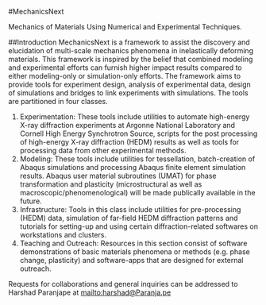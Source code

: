 #MechanicsNext

Mechanics of Materials Using Numerical and Experimental Techniques.

##Introduction
MechanicsNext is a framework to assist the discovery and elucidation of multi-scale mechanics phenomena in inelastically deforming materials. This framework is inspired by the belief that combined modeling and experimental efforts can furnish higher impact results compared to either modeling-only or simulation-only efforts. The framework aims to provide tools for experiment design, analysis of experimental data, design of simulations and bridges to link experiments with simulations. The tools are partitioned in four classes.

1. Experimentation: These tools include utilities to automate high-energy X-ray diffraction experiments at Argonne National Laboratory and Cornell High Energy Synchrotron Source, scripts for the post processing of high-energy X-ray diffraction (HEDM) results as well as tools for processing data from other experimental methods.
2. Modeling: These tools include utilities for tessellation, batch-creation of Abaqus simulations and processing Abaqus finite element simulation results. Abaqus user material subroutines (UMAT) for phase transformation and plasticity (microstructural as well as macroscopic/phenomenological) will be made publically available in the future.
3. Infrastructure: Tools in this class include utilities for pre-processing (HEDM) data, simulation of far-field HEDM diffraction patterns and tutorials for setting-up and using certain diffraction-related softwares on workstations and clusters.
4. Teaching and Outreach: Resources in this section consist of software demonstrations of basic materials phenomena or methods (e.g. phase change, plasticity) and software-apps that are designed for external outreach.

Requests for collaborations and general inquiries can be addressed to Harshad Paranjape at [mailto:harshad@Paranja.pe](harshad@Paranja.pe)
